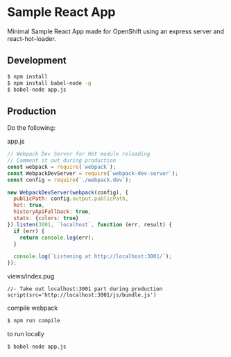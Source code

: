 # Sample React App

Minimal Sample React App made for OpenShift using an express server and react-hot-loader.

## Development

```sh
$ npm install
$ npm install babel-node -g
$ babel-node app.js
```

## Production

Do the following:

app.js
```javascript
// Webpack Dev Server for Hot module reloading
// Comment it out during production
const webpack = require(`webpack`);
const WebpackDevServer = require(`webpack-dev-server`);
const config = require(`./webpack.dev`);

new WebpackDevServer(webpack(config), {
  publicPath: config.output.publicPath,
  hot: true,
  historyApiFallback: true,
  stats: {colors: true}
}).listen(3001, `localhost`, function (err, result) {
  if (err) {
    return console.log(err);
  }

  console.log(`Listening at http://localhost:3001/`);
});
```

views/index.pug
```pug
//- Take out localhost:3001 part during production
script(src='http://localhost:3001/js/bundle.js')
```

compile webpack
```sh
$ npm run compile
```

to run locally
```sh
$ babel-node app.js
```
